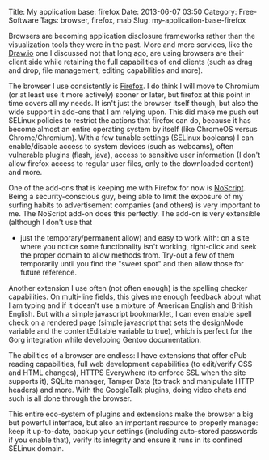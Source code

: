 Title: My application base: firefox
Date: 2013-06-07 03:50
Category: Free-Software
Tags: browser, firefox, mab
Slug: my-application-base-firefox

Browsers are becoming application disclosure frameworks rather than the
visualization tools they were in the past. More and more services, like
the
[Draw.io](http://blog.siphos.be/2013/06/my-application-base-draw-io/)
one I discussed not that long ago, are using browsers are their client
side while retaining the full capabilities of end clients (such as drag
and drop, file management, editing capabilities and more).

The browser I use consistently is
[Firefox](https://www.mozilla.org/en-US/firefox/fx/). I do think I will
move to Chromium (or at least use it more actively) sooner or later, but
firefox at this point in time covers all my needs. It isn't just the
browser itself though, but also the wide support in add-ons that I am
relying upon. This did make me push out SELinux policies to restrict the
actions that firefox can do, because it has become almost an entire
operating system by itself (like ChromeOS versus Chrome/Chromium). With
a few tunable settings (SELinux booleans) I can enable/disable access to
system devices (such as webcams), often vulnerable plugins (flash,
java), access to sensitive user information (I don't allow firefox
access to regular user files, only to the downloaded content) and more.

One of the add-ons that is keeping me with Firefox for now is
[NoScript](http://noscript.net/). Being a security-conscious guy, being
able to limit the exposure of my surfing habits to advertisement
companies (and others) is very important to me. The NoScript add-on does
this perfectly. The add-on is very extensible (although I don't use that
- just the temporary/permanent allow) and easy to work with: on a site
where you notice some functionality isn't working, right-click and seek
the proper domain to allow methods from. Try-out a few of them
temporarily until you find the "sweet spot" and then allow those for
future reference.

Another extension I use often (not often enough) is the spelling checker
capabilities. On multi-line fields, this gives me enough feedback about
what I am typing and if it doesn't use a mixture of American English and
British English. But with a simple javascript bookmarklet, I can even
enable spell check on a rendered page (simple javascript that sets the
designMode variable and the contentEditable variable to true), which is
perfect for the Gorg integration while developing Gentoo documentation.

The abilities of a browser are endless: I have extensions that offer
ePub reading capabilities, full web development capabilities (to
edit/verify CSS and HTML changes), HTTPS Everywhere (to enforce SSL when
the site supports it), SQLite manager, Tamper Data (to track and
manipulate HTTP headers) and more. With the GoogleTalk plugins, doing
video chats and such is all done through the browser.

This entire eco-system of plugins and extensions make the browser a big
but powerful interface, but also an important resource to properly
manage: keep it up-to-date, backup your settings (including auto-stored
passwords if you enable that), verify its integrity and ensure it runs
in its confined SELinux domain.
